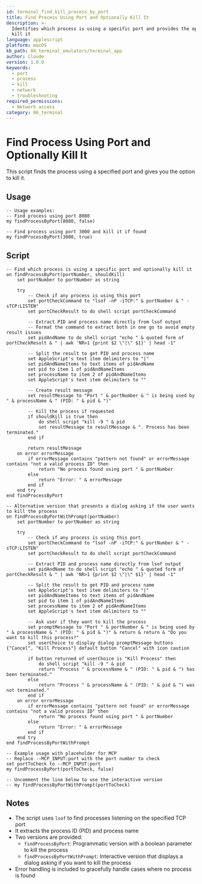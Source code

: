 ```yaml
---
id: terminal_find_kill_process_by_port
title: Find Process Using Port and Optionally Kill It
description: >-
  Identifies which process is using a specific port and provides the option to
  kill it
language: applescript
platform: macOS
kb_path: 04_terminal_emulators/terminal_app
author: Claude
version: 1.0.0
keywords:
  - port
  - process
  - kill
  - network
  - troubleshooting
required_permissions:
  - Network access
category: 06_terminal
---
```


# Find Process Using Port and Optionally Kill It

This script finds the process using a specified port and gives you the option to kill it.

## Usage
```applescript
-- Usage examples:
-- Find process using port 8080
my findProcessByPort(8080, false)

-- Find process using port 3000 and kill it if found
my findProcessByPort(3000, true)
```

## Script
```applescript
-- Find which process is using a specific port and optionally kill it
on findProcessByPort(portNumber, shouldKill)
	set portNumber to portNumber as string
	
	try
		-- Check if any process is using this port
		set portCheckCommand to "lsof -nP -iTCP:" & portNumber & " -sTCP:LISTEN"
		set portCheckResult to do shell script portCheckCommand
		
		-- Extract PID and process name directly from lsof output
		-- Format the command to extract both in one go to avoid empty result issues
		set pidAndName to do shell script "echo " & quoted form of portCheckResult & " | awk 'NR>1 {print $2 \"|\" $1}' | head -1"
		
		-- Split the result to get PID and process name
		set AppleScript's text item delimiters to "|"
		set pidAndNameItems to text items of pidAndName
		set pid to item 1 of pidAndNameItems
		set processName to item 2 of pidAndNameItems
		set AppleScript's text item delimiters to ""
		
		-- Create result message
		set resultMessage to "Port " & portNumber & " is being used by " & processName & " (PID: " & pid & ")"
		
		-- Kill the process if requested
		if shouldKill is true then
			do shell script "kill -9 " & pid
			set resultMessage to resultMessage & ". Process has been terminated."
		end if
		
		return resultMessage
	on error errorMessage
		if errorMessage contains "pattern not found" or errorMessage contains "not a valid process ID" then
			return "No process found using port " & portNumber
		else
			return "Error: " & errorMessage
		end if
	end try
end findProcessByPort

-- Alternative version that presents a dialog asking if the user wants to kill the process
on findProcessByPortWithPrompt(portNumber)
	set portNumber to portNumber as string
	
	try
		-- Check if any process is using this port
		set portCheckCommand to "lsof -nP -iTCP:" & portNumber & " -sTCP:LISTEN"
		set portCheckResult to do shell script portCheckCommand
		
		-- Extract PID and process name directly from lsof output
		set pidAndName to do shell script "echo " & quoted form of portCheckResult & " | awk 'NR>1 {print $2 \"|\" $1}' | head -1"
		
		-- Split the result to get PID and process name
		set AppleScript's text item delimiters to "|"
		set pidAndNameItems to text items of pidAndName
		set pid to item 1 of pidAndNameItems
		set processName to item 2 of pidAndNameItems
		set AppleScript's text item delimiters to ""
		
		-- Ask user if they want to kill the process
		set promptMessage to "Port " & portNumber & " is being used by " & processName & " (PID: " & pid & ")" & return & return & "Do you want to kill this process?"
		set userChoice to display dialog promptMessage buttons {"Cancel", "Kill Process"} default button "Cancel" with icon caution
		
		if button returned of userChoice is "Kill Process" then
			do shell script "kill -9 " & pid
			return "Process " & processName & " (PID: " & pid & ") has been terminated."
		else
			return "Process " & processName & " (PID: " & pid & ") was not terminated."
		end if
	on error errorMessage
		if errorMessage contains "pattern not found" or errorMessage contains "not a valid process ID" then
			return "No process found using port " & portNumber
		else
			return "Error: " & errorMessage
		end if
	end try
end findProcessByPortWithPrompt

-- Example usage with placeholder for MCP
-- Replace --MCP_INPUT:port with the port number to check
set portToCheck to --MCP_INPUT:port
my findProcessByPort(portToCheck, false)

-- Uncomment the line below to use the interactive version
-- my findProcessByPortWithPrompt(portToCheck)
```

## Notes
- The script uses `lsof` to find processes listening on the specified TCP port
- It extracts the process ID (PID) and process name
- Two versions are provided:
  - `findProcessByPort`: Programmatic version with a boolean parameter to kill the process
  - `findProcessByPortWithPrompt`: Interactive version that displays a dialog asking if you want to kill the process
- Error handling is included to gracefully handle cases where no process is found
